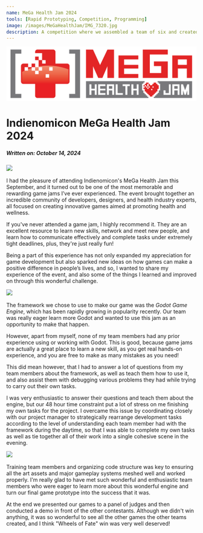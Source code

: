 ```yaml
---
name: MeGa Health Jam 2024
tools: [Rapid Prototyping, Competition, Programming]
image: /images/MeGaHealthJam/IMG_7320.jpg
description: A competition where we assembled a team of six and created a full video game from scratch in under 48 hours!
---
```


![](/images/MeGaHealthJam/MeGaHealthJam-horizontal-1920w.png)

# Indienomicon MeGa Health Jam 2024

##### _Written on: October 14, 2024_

![](/images/MeGaHealthJam/IMG_7320.jpg)

I had the pleasure of attending Indienomicon's MeGa Health Jam this September, and it turned out to be one of the most memorable and rewarding game jams I’ve ever experienced. The event brought together an incredible community of developers, designers, and health industry experts, all focused on creating innovative games aimed at promoting health and wellness.

If you've never attended a game jam, I highly recommend it. They are an excellent resource to learn new skills, network and meet new people, and learn how to communicate effectively and complete tasks under extremely tight deadlines, plus, they're just really fun!

Being a part of this experience has not only expanded my appreciation for game development but also sparked new ideas on how games can make a positive difference in people’s lives, and so, I wanted to share my experience of the event, and also some of the things I learned and improved on through this wonderful challenge.

![](/images/MeGaHealthJam/IMG_7717.jpg)

The framework we chose to use to make our game was the _Godot Game Engine_, which has been rapidly growing in popularity recently. Our team was really eager learn more Godot and wanted to use this jam as an opportunity to make that happen.

However, apart from myself, none of my team members had any prior experience using or working with Godot. This is good, because game jams are actually a great place to learn a new skill, as you get real hands-on experience, and you are free to make as many mistakes as you need!

This did mean however, that I had to answer a lot of questions from my team members about the framework, as well as teach them how to use it, and also assist them with debugging various problems they had while trying to carry out their own tasks.

I was very enthusiastic to answer their questions and teach them about the engine, but our 48 hour time constraint put a lot of stress on me finishing my own tasks for the project. I overcame this issue by coordinating closely with our project manager to strategically rearrange development tasks according to the level of understanding each team member had with the framework during the daytime, so that I was able to complete my own tasks as well as tie together all of their work into a single cohesive scene in the evening.

![](/images/MeGaHealthJam/IMG_7690.jpg)

Training team members and organizing code structure was key to ensuring all the art assets and major gameplay systems meshed well and worked properly. I'm really glad to have met such wonderful and enthusiastic team members who were eager to learn more about this wonderful engine and turn our final game prototype into the success that it was.

At the end we presented our games to a panel of judges and then conducted a demo in front of the other contestants. Although we didn't win anything, it was so wonderful to see all the other games the other teams created, and I think "Wheels of Fate" win was very well deserved!
